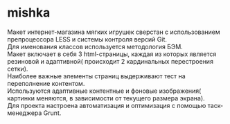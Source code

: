 # mishka
Макет интернет-магазина мягких игрушек сверстан с использованием препроцессора LESS и системы контроля версий Git.<br>
Для именования классов используется методология БЭМ.<br>
Макет включает в себя 3 html-страницы, каждая из которых является резиновой и адаптивной( происходит 2 кардинальных перестроения сетки).<br>
Наиболее важные элементы страниц выдерживают тест на переполнение контентом.<br>
Используются адаптивные контентные и фоновые изображения( картинки меняются, в зависимости от текущего размера экрана).<br>
Для проекта настроена автоматизация и оптимизация с помощью таск-менеджера Grunt.

